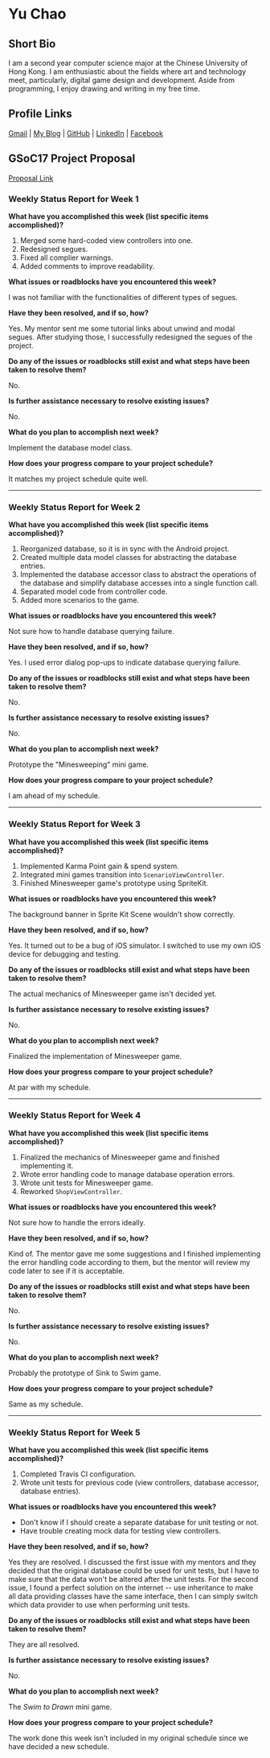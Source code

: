 # Yu Chao
## Short Bio

I am a second year computer science major at the Chinese University of Hong Kong. I am enthusiastic about the fields where art and technology meet, particularly, digital game design and development. Aside from programming, I  enjoy drawing and writing in my free time.

## Profile Links
[Gmail](mailto:casd82@gmail.com) | [My Blog](http://shinerightstudio.com) | [GitHub](http://github.com/casd82) | [LinkedIn](https://www.linkedin.com/in/佑-趙-a55b85b2/) | [Facebook](https://www.facebook.com/casd82.yuchao)

## GSoC17 Project Proposal
[Proposal Link](https://drive.google.com/file/d/0B_Q_nlCgdQF4eDRIajVmck9lTkE/view?usp=sharing)

### Weekly Status Report for Week 1

**What have you accomplished this week (list specific items accomplished)?**
1. Merged some hard-coded view controllers into one.
2. Redesigned segues.
3. Fixed all complier warnings.
4. Added comments to improve readability.

**What issues or roadblocks have you encountered this week?**

I was not familiar with the functionalities of different types of segues.

**Have they been resolved, and if so, how?**

Yes. My mentor sent me some tutorial links about unwind and modal segues. After studying those, I successfully redesigned the segues of the project.

**Do any of the issues or roadblocks still exist and what steps have been taken to resolve them?**

No.

**Is further assistance necessary to resolve existing issues?**

No.

**What do you plan to accomplish next week?**

Implement the database model class.

**How does your progress compare to your project schedule?**

It matches my project schedule quite well.

***
### Weekly Status Report for Week 2

**What have you accomplished this week (list specific items accomplished)?**

1. Reorganized database, so it is in sync with the Android project.
2. Created multiple data model classes for abstracting the database entries.
3. Implemented the database accessor class to abstract the operations of the database and simplify database accesses into a single function call.
4. Separated model code from controller code.
5. Added more scenarios to the game.

**What issues or roadblocks have you encountered this week?**

Not sure how to handle database querying failure.

**Have they been resolved, and if so, how?**

Yes. I used error dialog pop-ups to indicate database querying failure.

**Do any of the issues or roadblocks still exist and what steps have been taken to resolve them?**

No.

**Is further assistance necessary to resolve existing issues?**

No.

**What do you plan to accomplish next week?**

Prototype the "Minesweeping" mini game.

**How does your progress compare to your project schedule?**

I am ahead of my schedule.

***
### Weekly Status Report for Week 3

**What have you accomplished this week (list specific items accomplished)?**

1. Implemented Karma Point gain & spend system.
2. Integrated mini games transition into `ScenarioViewController`.
3. Finished Minesweeper game's prototype using SpriteKit.

**What issues or roadblocks have you encountered this week?**

The background banner in Sprite Kit Scene wouldn't show correctly.

**Have they been resolved, and if so, how?**

Yes. It turned out to be a bug of iOS simulator. I switched to use my own iOS device for debugging and testing.

**Do any of the issues or roadblocks still exist and what steps have been taken to resolve them?**

The actual mechanics of Minesweeper game isn't decided yet.

**Is further assistance necessary to resolve existing issues?**

No.

**What do you plan to accomplish next week?**

Finalized the implementation of Minesweeper game.

**How does your progress compare to your project schedule?**

At par with my schedule.

***
### Weekly Status Report for Week 4

**What have you accomplished this week (list specific items accomplished)?**

1. Finalized the mechanics of Minesweeper game and finished implementing it.
2. Wrote error handling code to manage database operation errors.
3. Wrote unit tests for Minesweeper game.
4. Reworked `ShopViewController`.

**What issues or roadblocks have you encountered this week?**

Not sure how to handle the errors ideally.

**Have they been resolved, and if so, how?**

Kind of. The mentor gave me some suggestions and I finished implementing the error handling code according to them, but the mentor will review my code later to see if it is acceptable.

**Do any of the issues or roadblocks still exist and what steps have been taken to resolve them?**

No.

**Is further assistance necessary to resolve existing issues?**

No.

**What do you plan to accomplish next week?**

Probably the prototype of Sink to Swim game.

**How does your progress compare to your project schedule?**

Same as my schedule.

***
### Weekly Status Report for Week 5

**What have you accomplished this week (list specific items accomplished)?**

1. Completed Travis CI configuration.
2. Wrote unit tests for previous code (view controllers, database accessor, database entries).

**What issues or roadblocks have you encountered this week?**

* Don't know if I should create a separate database for unit testing or not.
* Have trouble creating mock data for testing view controllers.

**Have they been resolved, and if so, how?**

Yes they are resolved. I discussed the first issue with my mentors and they decided that the original database could be used for unit tests, but I have to make sure that the data won't be altered after the unit tests. For the second issue, I found a perfect solution on the internet -- use inheritance to make all data providing classes have the same interface, then I can simply switch which data provider to use when performing unit tests.

**Do any of the issues or roadblocks still exist and what steps have been taken to resolve them?**

They are all resolved.

**Is further assistance necessary to resolve existing issues?**

No.

**What do you plan to accomplish next week?**

The *Swim to Drawn* mini game.

**How does your progress compare to your project schedule?**

The work done this week isn't included in my original schedule since we have decided a new schedule.